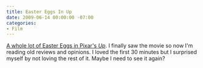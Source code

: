 ```yaml
---
title: Easter Eggs In Up
date: 2009-06-14 00:00:00 -07:00
categories:
- Film
---
```


<p><a href="http://www.slashfilm.com/2009/05/31/easter-eggs-in-pixars-up/">A whole lot of Easter Eggs in Pixar's <em>Up</em></a>. I finally saw the movie so now I'm reading old reviews and opinions. I loved the first 30 minutes but I surprised myself by not loving the rest of it. Maybe I need to see it again?</p>
